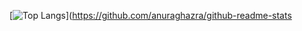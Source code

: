 [![Top Langs](https://github-readme-stats.vercel.app/api/top-langs/?username=ainikunoame)](https://github.com/anuraghazra/github-readme-stats
